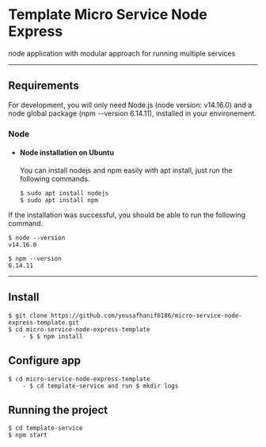 # Template Micro Service Node Express

node application with modular approach for running multiple services

---
## Requirements

For development, you will only need Node.js (node version: v14.16.0) and a node global package (npm --version 6.14.11), installed in your environement.

### Node

- #### Node installation on Ubuntu

  You can install nodejs and npm easily with apt install, just run the following commands.

      $ sudo apt install nodejs
      $ sudo apt install npm

If the installation was successful, you should be able to run the following command.

    $ node --version
    v14.16.0

    $ npm --version
    6.14.11

---

## Install

    $ git clone https://github.com/yousafhanif6186/micro-service-node-express-template.git
    $ cd micro-service-node-express-template
		- $ $ npm install

## Configure app

	$ cd micro-service-node-express-template
		- $ cd template-service and run $ mkdir logs


## Running the project

    $ cd template-service
    $ npm start
